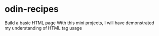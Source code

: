 # odin-recipes
Build a basic HTML page 
With this mini projects, I will have demonstrated my understanding of HTML tag usage 